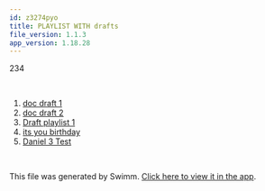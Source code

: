 ```yaml
---
id: z3274pyo
title: PLAYLIST WITH drafts
file_version: 1.1.3
app_version: 1.18.28
---
```


<!-- Intro - Do not remove this comment -->
234

<br/>

<!-- Steps - Do not remove this comment -->
1. [doc draft 1](doc-draft-1.apdmznct.sw.md)
2. [doc draft 2](doc-draft-2.tns30u38.sw.md)
3. [Draft playlist 1](draft-playlist-1.brznjj9k.pl.sw.md)
4. [its you birthday](its-you-birthday.124mj6e8.sw.md)
5. [Daniel 3 Test](daniel-3-test.ca2PP4MRdh3RlpZYIZig.pl.sw.md)


<br/>

This file was generated by Swimm. [Click here to view it in the app](http://localhost:5000/repos/Z2l0aHViJTNBJTNBc3ItZXh0ZW5zaW9uJTNBJTNBZG91ZWs=/playlists/z3274pyo).
